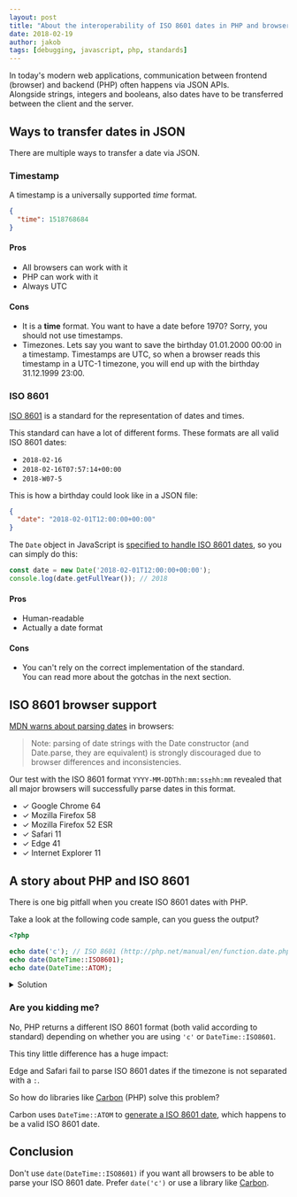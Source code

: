 ```yaml
---
layout: post
title: "About the interoperability of ISO 8601 dates in PHP and browsers"
date: 2018-02-19
author: jakob
tags: [debugging, javascript, php, standards]
---
```


In today's modern web applications, communication between frontend (browser) and backend (PHP) often happens via JSON APIs.   
Alongside strings, integers and booleans, also dates have to be transferred between the client and the server.

## Ways to transfer dates in JSON

There are multiple ways to transfer a date via JSON.

### Timestamp

A timestamp is a universally supported *time* format.

```json
{
  "time": 1518768684
}
```

#### Pros

* All browsers can work with it
* PHP can work with it
* Always UTC

#### Cons

* It is a **time** format. You want to have a date before 1970? Sorry, you should not use timestamps.
* Timezones. Lets say you want to save the birthday 01.01.2000 00:00 in a timestamp.
  Timestamps are UTC, so when a browser reads this timestamp in a UTC-1 timezone, you will
  end up with the birthday 31.12.1999 23:00.
  
### ISO 8601

[ISO 8601](https://en.wikipedia.org/wiki/ISO_8601) is a standard for the representation of dates and times.

This standard can have a lot of different forms.
These formats are all valid ISO 8601 dates:

* `2018-02-16`
* `2018-02-16T07:57:14+00:00`
* `2018-W07-5`

This is how a birthday could look like in a JSON file:

```json
{
  "date": "2018-02-01T12:00:00+00:00"
}
```

The `Date` object in JavaScript is 
[specified to handle ISO 8601 dates](https://developer.mozilla.org/en-US/docs/Web/JavaScript/Reference/Global_Objects/Date), 
so you can simply do this:

```js
const date = new Date('2018-02-01T12:00:00+00:00');
console.log(date.getFullYear()); // 2018
```

#### Pros

* Human-readable
* Actually a date format

#### Cons

* You can't rely on the correct implementation of the standard.   
  You can read more about the gotchas in the next section.

## ISO 8601 browser support

[MDN warns about parsing dates](https://developer.mozilla.org/en-US/docs/Web/JavaScript/Reference/Global_Objects/Date)
in browsers:

> Note: parsing of date strings with the Date constructor (and Date.parse, they are equivalent) is strongly discouraged 
  due to browser differences and inconsistencies.

Our test with the ISO 8601 format `YYYY-MM-DDThh:mm:ss±hh:mm` revealed that all major browsers will successfully parse
dates in this format.

* ✓ Google Chrome 64
* ✓ Mozilla Firefox 58
* ✓ Mozilla Firefox 52 ESR
* ✓ Safari 11
* ✓ Edge 41
* ✓ Internet Explorer 11

## A story about PHP and ISO 8601

There is one big pitfall when you create ISO 8601 dates with PHP.

Take a look at the following code sample, can you guess the output?

```php
<?php

echo date('c'); // ISO 8601 (http://php.net/manual/en/function.date.php)
echo date(DateTime::ISO8601);
echo date(DateTime::ATOM);
```

<details>
  <summary>Solution</summary>
  <div class="highlight">
    <pre class="highlight">
2018-02-01T12:29:54+00:00
2018-02-01T12:29:54+0000
2018-02-01T12:29:54+00:00</pre>
  </div>
</details>

### Are you kidding me?

No, PHP returns a different ISO 8601 format (both valid according to standard) depending on whether 
you are using `'c'` or `DateTime::ISO8601`.

This tiny little difference has a huge impact: 

Edge and Safari fail to parse ISO 8601 dates if the timezone is not separated with a `:`.

So how do libraries like [Carbon](https://github.com/briannesbitt/Carbon) (PHP) solve this problem?

Carbon uses `DateTime::ATOM` to [generate a ISO 8601 date](https://github.com/briannesbitt/Carbon/blob/1.22.1/src/Carbon/Carbon.php#L1297),
which happens to be a valid ISO 8601 date.

## Conclusion

Don't use `date(DateTime::ISO8601)` if you want all browsers to be able to parse
your ISO 8601 date. Prefer `date('c')` or use a library like [Carbon](https://github.com/briannesbitt/Carbon).
